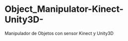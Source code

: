 Object_Manipulator-Kinect-Unity3D-
==================================

Manipulador de Objetos con sensor Kinect y Unity3D
